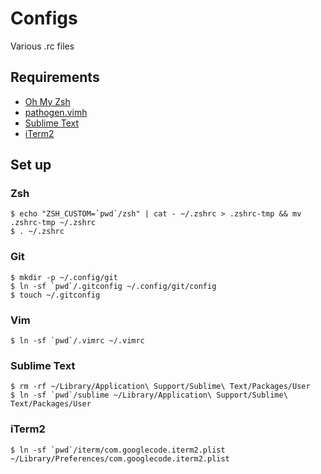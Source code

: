 # Configs

Various .rc files

## Requirements

* [Oh My Zsh](https://ohmyz.sh/)
* [pathogen.vimh](https://github.com/tpope/vim-pathogen)
* [Sublime Text](https://www.sublimetext.com/)
* [iTerm2](https://iterm2.com/)

## Set up

### Zsh

    $ echo "ZSH_CUSTOM=`pwd`/zsh" | cat - ~/.zshrc > .zshrc-tmp && mv .zshrc-tmp ~/.zshrc
    $ . ~/.zshrc

### Git

    $ mkdir -p ~/.config/git
    $ ln -sf `pwd`/.gitconfig ~/.config/git/config
    $ touch ~/.gitconfig

### Vim

    $ ln -sf `pwd`/.vimrc ~/.vimrc


### Sublime Text

    $ rm -rf ~/Library/Application\ Support/Sublime\ Text/Packages/User
    $ ln -sf `pwd`/sublime ~/Library/Application\ Support/Sublime\ Text/Packages/User

### iTerm2

    $ ln -sf `pwd`/iterm/com.googlecode.iterm2.plist ~/Library/Preferences/com.googlecode.iterm2.plist
